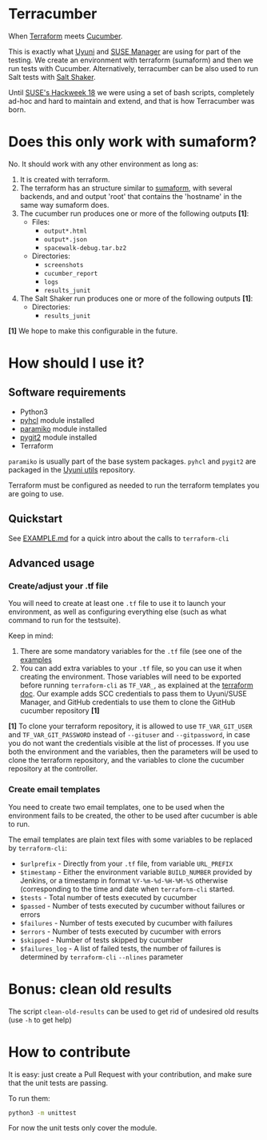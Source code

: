 # Terracumber

When [Terraform](https://www.terraform.io/) meets [Cucumber](https://cucumber.io/).

This is exactly what [Uyuni](https://www.uyuni-project.org/) and [SUSE Manager](https://www.suse.com/products/suse-manager/) are using for part of the testing. We create an environment with terraform (sumaform) and then we run tests with Cucumber. Alternatively, terracumber can be also used to run Salt tests with [Salt Shaker](https://github.com/openSUSE/salt-test).

Until [SUSE's Hackweek 18](https://hackweek.suse.com/projects/terracumber-python-replacement-for-sumaform-test-runner) we were using a set of bash scripts, completely ad-hoc and hard to maintain and extend, and that is how Terracumber was born.

# Does this only work with sumaform?

No. It should work with any other environment as long as:

1. It is created with terraform.
2. The terraform has an structure similar to [sumaform](https://github.com/uyuni-project/sumaform), with several backends, and and output 'root' that contains the 'hostname' in the same way sumaform does.
3. The cucumber run produces one or more of the following outputs **[1]**:
   * Files:
     - `output*.html`
     - `output*.json` 
     - `spacewalk-debug.tar.bz2`
   * Directories:
     - `screenshots`
     - `cucumber_report`
     - `logs`
     - `results_junit`
4. The Salt Shaker run produces one or more of the following outputs **[1]**:
   * Directories:
     - `results_junit`

**[1]** We hope to make this configurable in the future.

# How should I use it?

## Software requirements

- Python3
- [pyhcl](https://pypi.org/project/pyhcl/) module installed
- [paramiko](https://www.paramiko.org/) module installed
- [pygit2](https://www.pygit2.org/) module installed
- Terraform

`paramiko` is usually part of the base system packages. `pyhcl` and `pygit2` are packaged in the [Uyuni utils](https://download.opensuse.org/repositories/systemsmanagement:/Uyuni:/Utils/) repository.

Terraform must be configured as needed to run the terraform templates you are going to use.


## Quickstart

See [EXAMPLE.md](EXAMPLE.md) for a quick intro about the calls to `terraform-cli` 


## Advanced usage

### Create/adjust your .tf file

You will need to create at least one `.tf` file to use it to launch your environment, as well as configuring everything else (such as what command to run for the testsuite).

Keep in mind:
1. There are some mandatory variables for the `.tf` file (see one of the [examples](examples/)
2. You can add extra variables to your `.tf` file, so you can use it when creating the environment. Those variables will need to be exported before running `terraform-cli` as `TF_VAR_`, as explained at the [terraform doc](https://learn.hashicorp.com/terraform/getting-started/variables.html#from-environment-variables). Our example adds SCC credentials to pass them to Uyuni/SUSE Manager, and GitHub credentials to use them to clone the GitHub cucumber repository **[1]**

**[1]** To clone your terraform repository, it is allowed to use `TF_VAR_GIT_USER` and `TF_VAR_GIT_PASSWORD` instead of `--gituser` and `--gitpassword`, in case you do not want the credentials visible at the list of processes. If you use both the environment and the variables, then the parameters will be used to clone the terraform repository, and the variables to clone the cucumber repository at the controller.

### Create email templates

You need to create two email templates, one to be used when the environment fails to be created, the other to be used after cucumber is able to run.

The email templates are plain text files with some variables to be replaced by `terraform-cli`:

* `$urlprefix` - Directly from your `.tf` file, from variable `URL_PREFIX`
* `$timestamp` - Either the environment variable `BUILD_NUMBER` provided by Jenkins, or a timestamp in format `%Y-%m-%d-%H-%M-%S` otherwise (corresponding to the time and date when `terraform-cli` started.
* `$tests` - Total number of tests executed by cucumber
* `$passed` - Number of tests executed by cucumber without failures or errors
* `$failures` - Number of tests executed by cucumber with failures
* `$errors` - Number of tests executed by cucumber with errors
* `$skipped` - Number of tests skipped by cucumber
* `$failures_log` - A list of failed tests, the number of failures is determined by `terraform-cli` `--nlines` parameter

# Bonus: clean old results

The script `clean-old-results` can be used to get rid of undesired old results (use `-h` to get help) 

# How to contribute

It is easy: just create a Pull Request with your contribution, and make sure that the unit tests are passing.

To run them:

```bash
python3 -m unittest
```

For now the unit tests only cover the module.
